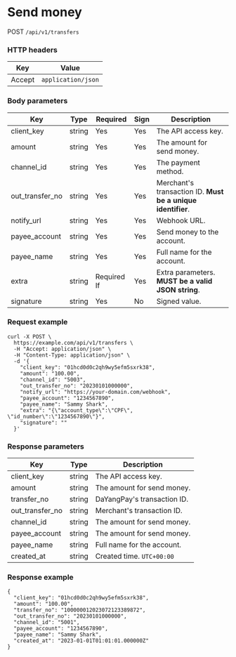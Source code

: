 # Send money

POST `/api/v1/transfers`

### HTTP headers <Badge type="tip" text="Header" vertical="top" />

| Key    | Value              |      
|--------|--------------------|
| Accept | `application/json` | 

### Body parameters <Badge type="tip" text="Body" vertical="top" />

| Key             | Type   | Required     | Sign | Description                                                 | 
|-----------------|--------|--------------|------|-------------------------------------------------------------|
| client_key      | string | Yes          | Yes  | The API access key.                                         | 
| amount          | string | Yes          | Yes  | The amount for send money.                                  |                   
| channel_id      | string | Yes          | Yes  | The payment method.                                         | 
| out_transfer_no | string | Yes          | Yes  | Merchant's transaction ID. **Must be a unique identifier**. |                   
| notify_url      | string | Yes          | Yes  | Webhook URL.                                                |                   
| payee_account   | string | Yes          | Yes  | Send money to the account.                                  |                   
| payee_name      | string | Yes          | Yes  | Full name for the account.                                  |                   
| extra           | string | Required If  | Yes  | Extra parameters. **MUST be a valid JSON string**.          |                   
| signature       | string | Yes          | No   | Signed value.                                               |

### Request example

```shell{8,13}
curl -X POST \
  https://example.com/api/v1/transfers \
  -H "Accept: application/json" \
  -H "Content-Type: application/json" \
  -d '{
    "client_key": "01hcd0d0c2qh9wy5efm5sxrk38",
    "amount": "100.00",
    "channel_id": "5003",
    "out_transfer_no": "20230101000000",
    "notify_url": "https://your-domain.com/webhook",
    "payee_account": "1234567890",
    "payee_name": "Sammy Shark",
    "extra": "{\"account_type\":\"CPF\", \"id_number\":\"1234567890\"}",
    "signature": ""
  }'
```

### Response parameters

| Key             | Type   | Description                 | 
|-----------------|--------|-----------------------------|
| client_key      | string | The API access key.         |
| amount          | string | The amount for send money.  |
| transfer_no     | string | DaYangPay's transaction ID. |
| out_transfer_no | string | Merchant's transaction ID.  |
| channel_id      | string | The amount for send money.  |
| payee_account   | string | The amount for send money.  |
| payee_name      | string | Full name for the account.  |
| created_at      | string | Created time. `UTC+00:00`   |

### Response example

```json{4}
{
  "client_key": "01hcd0d0c2qh9wy5efm5sxrk38",
  "amount": "100.00",
  "transfer_no": "100000012023072123389872",
  "out_transfer_no": "20230101000000",
  "channel_id": "5001",
  "payee_account": "1234567890",
  "payee_name": "Sammy Shark",
  "created_at": "2023-01-01T01:01:01.000000Z"
}
```
